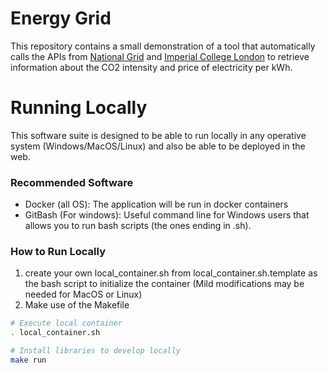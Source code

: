 # Energy Grid

This repository contains a small demonstration of a tool that automatically calls the APIs from [National Grid](https://carbon-intensity.github.io/api-definitions/?python#carbon-intensity-api-v2-0-0) and [Imperial College London](https://electricitycosts.org.uk/api-documentation/) to retrieve information about the CO2 intensity and price of electricity per kWh.

# Running Locally #
This software suite is designed to be able to run locally in any operative system (Windows/MacOS/Linux) and also be able to be deployed in the web.

### Recommended Software ###
- Docker (all OS): The application will be run in docker containers
- GitBash (For windows): Useful command line for Windows users that allows you to run bash scripts (the ones ending in .sh).

### How to Run Locally ###
1. create your own local_container.sh from local_container.sh.template as the bash script to initialize the container (Mild modifications may be needed for MacOS or Linux)
1. Make use of the Makefile

```bash
# Execute local container
. local_container.sh
```

```bash
# Install libraries to develop locally
make run
```
